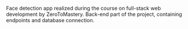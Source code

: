 Face detection app realized during the course on full-stack web development by ZeroToMastery.
Back-end part of the project, containing endpoints and database connection.